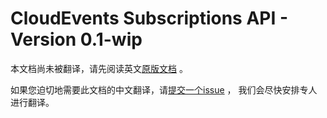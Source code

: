 # CloudEvents Subscriptions API - Version 0.1-wip

本文档尚未被翻译，请先阅读英文[原版文档](../../spec.md) 。

如果您迫切地需要此文档的中文翻译，请[提交一个issue](https://github.com/cloudevents/spec/issues) ，
我们会尽快安排专人进行翻译。
